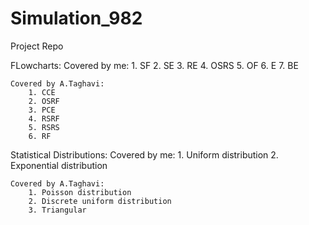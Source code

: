 # Simulation_982
Project Repo

FLowcharts:
  Covered by me:
    1. SF
    2. SE
    3. RE
    4. OSRS
    5. OF
    6. E
    7. BE
	
	Covered by A.Taghavi:
		1. CCE
		2. OSRF
		3. PCE
		4. RSRF
		5. RSRS
		6. RF

Statistical Distributions:
  Covered by me:
		1. Uniform distribution
		2. Exponential distribution
		
	Covered by A.Taghavi:
		1. Poisson distribution
		2. Discrete uniform distribution
		3. Triangular
